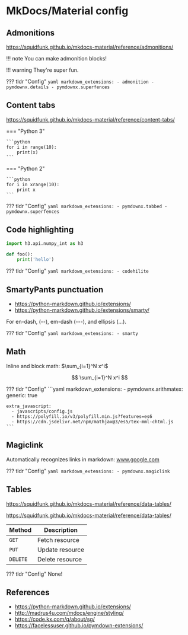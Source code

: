 # MkDocs/Material config

## Admonitions

https://squidfunk.github.io/mkdocs-material/reference/admonitions/

!!! note
    You can make admonition blocks!

!!! warning
    They're super fun.

??? tldr "Config"
    ```yaml
    markdown_extensions:
      - admonition
      - pymdownx.details
      - pymdownx.superfences
    ```

## Content tabs

https://squidfunk.github.io/mkdocs-material/reference/content-tabs/

=== "Python 3"

    ```python
    for i in range(10):
        print(x)
    ```

=== "Python 2"

    ```python
    for i in xrange(10):
        print x
    ```


??? tldr "Config"
    ```yaml
    markdown_extensions:
      - pymdownx.tabbed
      - pymdownx.superfences
    ```

## Code highlighting

```python
import h3.api.numpy_int as h3

def foo():
    print('hello')
```

??? tldr "Config"
    ```yaml
    markdown_extensions:
      - codehilite
    ```

## SmartyPants punctuation

- https://python-markdown.github.io/extensions/
- https://python-markdown.github.io/extensions/smarty/

For en-dash, (--), em-dash (---), and ellipsis (...).

??? tldr "Config"
    ```yaml
    markdown_extensions:
      - smarty
    ```

## Math

Inline and block math: $\sum_{i=1}^N x^i$

$$
\sum_{i=1}^N x^i
$$

??? tldr "Config"
    ```yaml
    markdown_extensions:
      - pymdownx.arithmatex:
          generic: true

    extra_javascript:
      - javascripts/config.js
      - https://polyfill.io/v3/polyfill.min.js?features=es6
      - https://cdn.jsdelivr.net/npm/mathjax@3/es5/tex-mml-chtml.js
    ```

## Magiclink

Automatically recognizes links in markdown: www.google.com

??? tldr "Config"
    ```yaml
    markdown_extensions:
      - pymdownx.magiclink
    ```

## Tables

https://squidfunk.github.io/mkdocs-material/reference/data-tables/

https://squidfunk.github.io/mkdocs-material/reference/data-tables/

|  Method  |   Description   |
|----------|-----------------|
| `GET`    | Fetch resource  |
| `PUT`    | Update resource |
| `DELETE` | Delete resource |


??? tldr "Config"
    None!

## References

- https://python-markdown.github.io/extensions/
- http://madrus4u.com/mdocs/engine/styling/
- https://code.kx.com/q/about/sg/ 
- https://facelessuser.github.io/pymdown-extensions/
